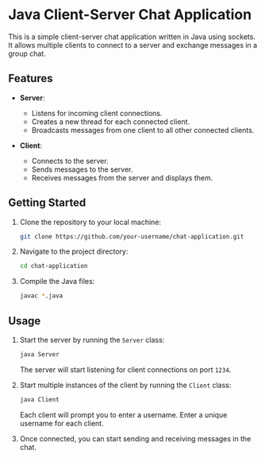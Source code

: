 # Java Client-Server Chat Application

This is a simple client-server chat application written in Java using sockets. It allows multiple clients to connect to a server and exchange messages in a group chat.

## Features

- **Server**:
    - Listens for incoming client connections.
    - Creates a new thread for each connected client.
    - Broadcasts messages from one client to all other connected clients.

- **Client**:
    - Connects to the server.
    - Sends messages to the server.
    - Receives messages from the server and displays them.

## Getting Started

1. Clone the repository to your local machine:

   ```bash
   git clone https://github.com/your-username/chat-application.git
   ```

2. Navigate to the project directory:

   ```bash
   cd chat-application
   ```

3. Compile the Java files:

   ```bash
   javac *.java
   ```

## Usage

1. Start the server by running the `Server` class:

   ```bash
   java Server
   ```

   The server will start listening for client connections on port `1234`.

2. Start multiple instances of the client by running the `Client` class:

   ```bash
   java Client
   ```

   Each client will prompt you to enter a username. Enter a unique username for each client.

3. Once connected, you can start sending and receiving messages in the chat.
